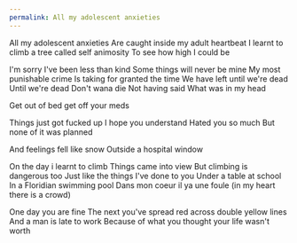```yaml
---
permalink: All my adolescent anxieties
---
```

<span style="color:#000ff;">All my adolescent anxieties</span> 
<span style="color:#000ff;">Are caught inside my adult heartbeat</span>
<span style="color:#000ff;">I learnt to climb a tree called self animosity</span> 
<span style="color:#000ff;">To see how high I could be</span> 

<span style="color:#000ff;">I'm sorry I've been less than kind</span> 
<span style="color:#000ff;">Some things will never be mine</span> 
<span style="color:#000ff;">My most punishable crime</span> 
<span style="color:#000ff;">Is taking for granted the time</span> 
<span style="color:#000ff;">We have left until we're dead</span> 
<span style="color:#000ff;">Until we're dead</span> 
<span style="color:#000ff;">Don't wana die</span> 
<span style="color:#000ff;">Not having said</span>
<span style="color:#000ff;">What was in my head</span> 

<span style="color:#000ff;">Get out of bed</span>
<span style="color:#000ff;">get off your meds</span> 


<span style="color:#000ff;">Things just got fucked up</span> 
<span style="color:#000ff;">I hope you understand</span> 
<span style="color:#000ff;">Hated you so much</span> 
<span style="color:#000ff;">But none of it was planned</span> 

<span style="color:#000ff;">And feelings fell like snow</span> 
<span style="color:#000ff;">Outside a hospital window</span>


<span style="color:#000ff;">On the day i learnt to climb</span> 
<span style="color:#000ff;">Things came into view</span> 
<span style="color:#000ff;">But climbing is dangerous too</span> 
<span style="color:#000ff;">Just like the things I've done to you</span>
<span style="color:#000ff;">Under a table at school</span> 
<span style="color:#000ff;">In a Floridian swimming pool</span> 
<span style="color:#000ff;">Dans mon coeur il ya une foule</span> 
<span style="color:#000ff;">(in my heart there is a crowd)</span> 

<span style="color:#000ff;">One day you are fine</span> 
<span style="color:#000ff;">The next you've spread red across double yellow lines</span> 
<span style="color:#000ff;">And a man is late to work</span> 
<span style="color:#000ff;">Because of what you thought your life wasn't worth</span>